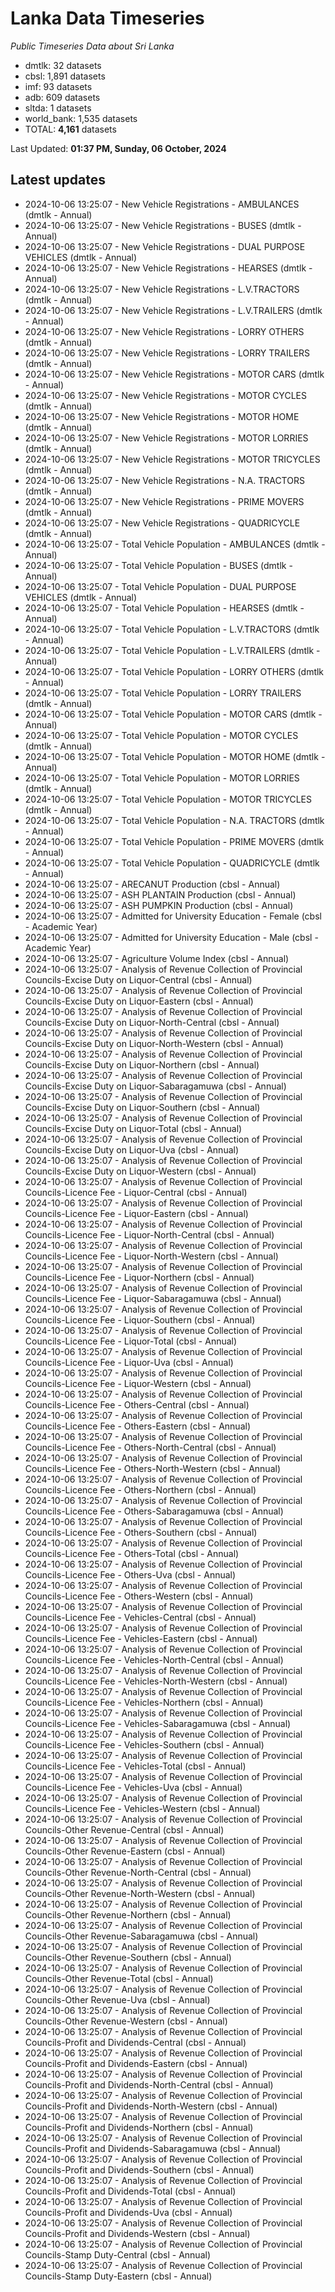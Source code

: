 # Lanka Data Timeseries
*Public Timeseries Data about Sri Lanka*

* dmtlk: 32 datasets
* cbsl: 1,891 datasets
* imf: 93 datasets
* adb: 609 datasets
* sltda: 1 datasets
* world_bank: 1,535 datasets
* TOTAL: **4,161** datasets

Last Updated: **01:37 PM, Sunday, 06 October, 2024**

## Latest updates

* 2024-10-06 13:25:07 - New Vehicle Registrations - AMBULANCES (dmtlk - Annual)
* 2024-10-06 13:25:07 - New Vehicle Registrations - BUSES (dmtlk - Annual)
* 2024-10-06 13:25:07 - New Vehicle Registrations - DUAL PURPOSE VEHICLES (dmtlk - Annual)
* 2024-10-06 13:25:07 - New Vehicle Registrations - HEARSES (dmtlk - Annual)
* 2024-10-06 13:25:07 - New Vehicle Registrations - L.V.TRACTORS (dmtlk - Annual)
* 2024-10-06 13:25:07 - New Vehicle Registrations - L.V.TRAILERS (dmtlk - Annual)
* 2024-10-06 13:25:07 - New Vehicle Registrations - LORRY OTHERS (dmtlk - Annual)
* 2024-10-06 13:25:07 - New Vehicle Registrations - LORRY TRAILERS (dmtlk - Annual)
* 2024-10-06 13:25:07 - New Vehicle Registrations - MOTOR CARS (dmtlk - Annual)
* 2024-10-06 13:25:07 - New Vehicle Registrations - MOTOR CYCLES (dmtlk - Annual)
* 2024-10-06 13:25:07 - New Vehicle Registrations - MOTOR HOME (dmtlk - Annual)
* 2024-10-06 13:25:07 - New Vehicle Registrations - MOTOR LORRIES (dmtlk - Annual)
* 2024-10-06 13:25:07 - New Vehicle Registrations - MOTOR TRICYCLES (dmtlk - Annual)
* 2024-10-06 13:25:07 - New Vehicle Registrations - N.A. TRACTORS (dmtlk - Annual)
* 2024-10-06 13:25:07 - New Vehicle Registrations - PRIME MOVERS (dmtlk - Annual)
* 2024-10-06 13:25:07 - New Vehicle Registrations - QUADRICYCLE (dmtlk - Annual)
* 2024-10-06 13:25:07 - Total Vehicle Population - AMBULANCES (dmtlk - Annual)
* 2024-10-06 13:25:07 - Total Vehicle Population - BUSES (dmtlk - Annual)
* 2024-10-06 13:25:07 - Total Vehicle Population - DUAL PURPOSE VEHICLES (dmtlk - Annual)
* 2024-10-06 13:25:07 - Total Vehicle Population - HEARSES (dmtlk - Annual)
* 2024-10-06 13:25:07 - Total Vehicle Population - L.V.TRACTORS (dmtlk - Annual)
* 2024-10-06 13:25:07 - Total Vehicle Population - L.V.TRAILERS (dmtlk - Annual)
* 2024-10-06 13:25:07 - Total Vehicle Population - LORRY OTHERS (dmtlk - Annual)
* 2024-10-06 13:25:07 - Total Vehicle Population - LORRY TRAILERS (dmtlk - Annual)
* 2024-10-06 13:25:07 - Total Vehicle Population - MOTOR CARS (dmtlk - Annual)
* 2024-10-06 13:25:07 - Total Vehicle Population - MOTOR CYCLES (dmtlk - Annual)
* 2024-10-06 13:25:07 - Total Vehicle Population - MOTOR HOME (dmtlk - Annual)
* 2024-10-06 13:25:07 - Total Vehicle Population - MOTOR LORRIES (dmtlk - Annual)
* 2024-10-06 13:25:07 - Total Vehicle Population - MOTOR TRICYCLES (dmtlk - Annual)
* 2024-10-06 13:25:07 - Total Vehicle Population - N.A. TRACTORS (dmtlk - Annual)
* 2024-10-06 13:25:07 - Total Vehicle Population - PRIME MOVERS (dmtlk - Annual)
* 2024-10-06 13:25:07 - Total Vehicle Population - QUADRICYCLE (dmtlk - Annual)
* 2024-10-06 13:25:07 - ARECANUT Production (cbsl - Annual)
* 2024-10-06 13:25:07 - ASH PLANTAIN Production (cbsl - Annual)
* 2024-10-06 13:25:07 - ASH PUMPKIN Production (cbsl - Annual)
* 2024-10-06 13:25:07 - Admitted for University Education - Female (cbsl - Academic Year)
* 2024-10-06 13:25:07 - Admitted for University Education - Male (cbsl - Academic Year)
* 2024-10-06 13:25:07 - Agriculture Volume Index (cbsl - Annual)
* 2024-10-06 13:25:07 - Analysis of Revenue Collection of Provincial Councils-Excise Duty on Liquor-Central (cbsl - Annual)
* 2024-10-06 13:25:07 - Analysis of Revenue Collection of Provincial Councils-Excise Duty on Liquor-Eastern (cbsl - Annual)
* 2024-10-06 13:25:07 - Analysis of Revenue Collection of Provincial Councils-Excise Duty on Liquor-North-Central (cbsl - Annual)
* 2024-10-06 13:25:07 - Analysis of Revenue Collection of Provincial Councils-Excise Duty on Liquor-North-Western (cbsl - Annual)
* 2024-10-06 13:25:07 - Analysis of Revenue Collection of Provincial Councils-Excise Duty on Liquor-Northern (cbsl - Annual)
* 2024-10-06 13:25:07 - Analysis of Revenue Collection of Provincial Councils-Excise Duty on Liquor-Sabaragamuwa (cbsl - Annual)
* 2024-10-06 13:25:07 - Analysis of Revenue Collection of Provincial Councils-Excise Duty on Liquor-Southern (cbsl - Annual)
* 2024-10-06 13:25:07 - Analysis of Revenue Collection of Provincial Councils-Excise Duty on Liquor-Total (cbsl - Annual)
* 2024-10-06 13:25:07 - Analysis of Revenue Collection of Provincial Councils-Excise Duty on Liquor-Uva (cbsl - Annual)
* 2024-10-06 13:25:07 - Analysis of Revenue Collection of Provincial Councils-Excise Duty on Liquor-Western (cbsl - Annual)
* 2024-10-06 13:25:07 - Analysis of Revenue Collection of Provincial Councils-Licence Fee - Liquor-Central (cbsl - Annual)
* 2024-10-06 13:25:07 - Analysis of Revenue Collection of Provincial Councils-Licence Fee - Liquor-Eastern (cbsl - Annual)
* 2024-10-06 13:25:07 - Analysis of Revenue Collection of Provincial Councils-Licence Fee - Liquor-North-Central (cbsl - Annual)
* 2024-10-06 13:25:07 - Analysis of Revenue Collection of Provincial Councils-Licence Fee - Liquor-North-Western (cbsl - Annual)
* 2024-10-06 13:25:07 - Analysis of Revenue Collection of Provincial Councils-Licence Fee - Liquor-Northern (cbsl - Annual)
* 2024-10-06 13:25:07 - Analysis of Revenue Collection of Provincial Councils-Licence Fee - Liquor-Sabaragamuwa (cbsl - Annual)
* 2024-10-06 13:25:07 - Analysis of Revenue Collection of Provincial Councils-Licence Fee - Liquor-Southern (cbsl - Annual)
* 2024-10-06 13:25:07 - Analysis of Revenue Collection of Provincial Councils-Licence Fee - Liquor-Total (cbsl - Annual)
* 2024-10-06 13:25:07 - Analysis of Revenue Collection of Provincial Councils-Licence Fee - Liquor-Uva (cbsl - Annual)
* 2024-10-06 13:25:07 - Analysis of Revenue Collection of Provincial Councils-Licence Fee - Liquor-Western (cbsl - Annual)
* 2024-10-06 13:25:07 - Analysis of Revenue Collection of Provincial Councils-Licence Fee - Others-Central (cbsl - Annual)
* 2024-10-06 13:25:07 - Analysis of Revenue Collection of Provincial Councils-Licence Fee - Others-Eastern (cbsl - Annual)
* 2024-10-06 13:25:07 - Analysis of Revenue Collection of Provincial Councils-Licence Fee - Others-North-Central (cbsl - Annual)
* 2024-10-06 13:25:07 - Analysis of Revenue Collection of Provincial Councils-Licence Fee - Others-North-Western (cbsl - Annual)
* 2024-10-06 13:25:07 - Analysis of Revenue Collection of Provincial Councils-Licence Fee - Others-Northern (cbsl - Annual)
* 2024-10-06 13:25:07 - Analysis of Revenue Collection of Provincial Councils-Licence Fee - Others-Sabaragamuwa (cbsl - Annual)
* 2024-10-06 13:25:07 - Analysis of Revenue Collection of Provincial Councils-Licence Fee - Others-Southern (cbsl - Annual)
* 2024-10-06 13:25:07 - Analysis of Revenue Collection of Provincial Councils-Licence Fee - Others-Total (cbsl - Annual)
* 2024-10-06 13:25:07 - Analysis of Revenue Collection of Provincial Councils-Licence Fee - Others-Uva (cbsl - Annual)
* 2024-10-06 13:25:07 - Analysis of Revenue Collection of Provincial Councils-Licence Fee - Others-Western (cbsl - Annual)
* 2024-10-06 13:25:07 - Analysis of Revenue Collection of Provincial Councils-Licence Fee - Vehicles-Central (cbsl - Annual)
* 2024-10-06 13:25:07 - Analysis of Revenue Collection of Provincial Councils-Licence Fee - Vehicles-Eastern (cbsl - Annual)
* 2024-10-06 13:25:07 - Analysis of Revenue Collection of Provincial Councils-Licence Fee - Vehicles-North-Central (cbsl - Annual)
* 2024-10-06 13:25:07 - Analysis of Revenue Collection of Provincial Councils-Licence Fee - Vehicles-North-Western (cbsl - Annual)
* 2024-10-06 13:25:07 - Analysis of Revenue Collection of Provincial Councils-Licence Fee - Vehicles-Northern (cbsl - Annual)
* 2024-10-06 13:25:07 - Analysis of Revenue Collection of Provincial Councils-Licence Fee - Vehicles-Sabaragamuwa (cbsl - Annual)
* 2024-10-06 13:25:07 - Analysis of Revenue Collection of Provincial Councils-Licence Fee - Vehicles-Southern (cbsl - Annual)
* 2024-10-06 13:25:07 - Analysis of Revenue Collection of Provincial Councils-Licence Fee - Vehicles-Total (cbsl - Annual)
* 2024-10-06 13:25:07 - Analysis of Revenue Collection of Provincial Councils-Licence Fee - Vehicles-Uva (cbsl - Annual)
* 2024-10-06 13:25:07 - Analysis of Revenue Collection of Provincial Councils-Licence Fee - Vehicles-Western (cbsl - Annual)
* 2024-10-06 13:25:07 - Analysis of Revenue Collection of Provincial Councils-Other Revenue-Central (cbsl - Annual)
* 2024-10-06 13:25:07 - Analysis of Revenue Collection of Provincial Councils-Other Revenue-Eastern (cbsl - Annual)
* 2024-10-06 13:25:07 - Analysis of Revenue Collection of Provincial Councils-Other Revenue-North-Central (cbsl - Annual)
* 2024-10-06 13:25:07 - Analysis of Revenue Collection of Provincial Councils-Other Revenue-North-Western (cbsl - Annual)
* 2024-10-06 13:25:07 - Analysis of Revenue Collection of Provincial Councils-Other Revenue-Northern (cbsl - Annual)
* 2024-10-06 13:25:07 - Analysis of Revenue Collection of Provincial Councils-Other Revenue-Sabaragamuwa (cbsl - Annual)
* 2024-10-06 13:25:07 - Analysis of Revenue Collection of Provincial Councils-Other Revenue-Southern (cbsl - Annual)
* 2024-10-06 13:25:07 - Analysis of Revenue Collection of Provincial Councils-Other Revenue-Total (cbsl - Annual)
* 2024-10-06 13:25:07 - Analysis of Revenue Collection of Provincial Councils-Other Revenue-Uva (cbsl - Annual)
* 2024-10-06 13:25:07 - Analysis of Revenue Collection of Provincial Councils-Other Revenue-Western (cbsl - Annual)
* 2024-10-06 13:25:07 - Analysis of Revenue Collection of Provincial Councils-Profit and Dividends-Central (cbsl - Annual)
* 2024-10-06 13:25:07 - Analysis of Revenue Collection of Provincial Councils-Profit and Dividends-Eastern (cbsl - Annual)
* 2024-10-06 13:25:07 - Analysis of Revenue Collection of Provincial Councils-Profit and Dividends-North-Central (cbsl - Annual)
* 2024-10-06 13:25:07 - Analysis of Revenue Collection of Provincial Councils-Profit and Dividends-North-Western (cbsl - Annual)
* 2024-10-06 13:25:07 - Analysis of Revenue Collection of Provincial Councils-Profit and Dividends-Northern (cbsl - Annual)
* 2024-10-06 13:25:07 - Analysis of Revenue Collection of Provincial Councils-Profit and Dividends-Sabaragamuwa (cbsl - Annual)
* 2024-10-06 13:25:07 - Analysis of Revenue Collection of Provincial Councils-Profit and Dividends-Southern (cbsl - Annual)
* 2024-10-06 13:25:07 - Analysis of Revenue Collection of Provincial Councils-Profit and Dividends-Total (cbsl - Annual)
* 2024-10-06 13:25:07 - Analysis of Revenue Collection of Provincial Councils-Profit and Dividends-Uva (cbsl - Annual)
* 2024-10-06 13:25:07 - Analysis of Revenue Collection of Provincial Councils-Profit and Dividends-Western (cbsl - Annual)
* 2024-10-06 13:25:07 - Analysis of Revenue Collection of Provincial Councils-Stamp Duty-Central (cbsl - Annual)
* 2024-10-06 13:25:07 - Analysis of Revenue Collection of Provincial Councils-Stamp Duty-Eastern (cbsl - Annual)